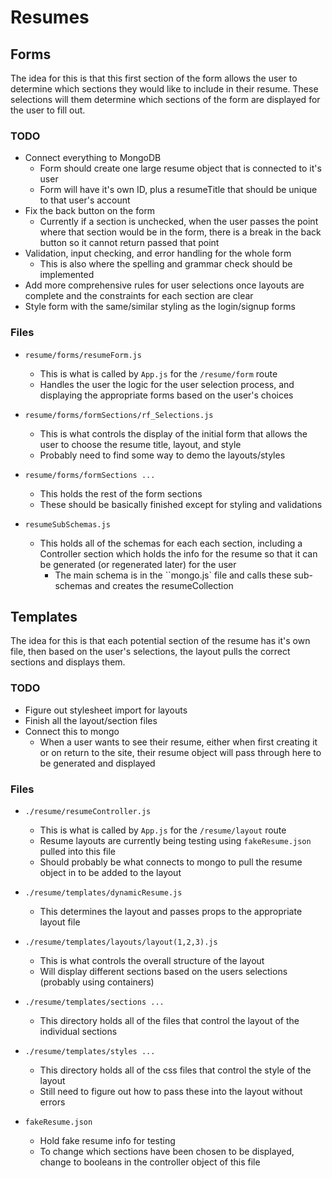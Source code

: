# Resumes

## Forms

The idea for this is that this first section of the form allows the user to determine which sections they would like to include in their resume. These selections will them determine which sections of the form are displayed for the user to fill out.

### TODO

- Connect everything to MongoDB
  - Form should create one large resume object that is connected to it's user
  - Form will have it's own ID, plus a resumeTitle that should be unique to that user's account
- Fix the back button on the form
  - Currently if a section is unchecked, when the user passes the point where that section would be in the form, there is a break in the back button so it cannot return passed that point
- Validation, input checking, and error handling for the whole form
  - This is also where the spelling and grammar check should be implemented
- Add more comprehensive rules for user selections once layouts are complete and the constraints for each section are clear
- Style form with the same/similar styling as the login/signup forms

### Files

- `resume/forms/resumeForm.js`

  - This is what is called by `App.js` for the `/resume/form` route
  - Handles the user the logic for the user selection process, and displaying the appropriate forms based on the user's choices

- `resume/forms/formSections/rf_Selections.js`

  - This is what controls the display of the initial form that allows the user to choose the resume title, layout, and style
  - Probably need to find some way to demo the layouts/styles

- `resume/forms/formSections ...`

  - This holds the rest of the form sections
  - These should be basically finished except for styling and validations

- `resumeSubSchemas.js`
  - This holds all of the schemas for each each section, including a Controller section which holds the info for the resume so that it can be generated (or regenerated later) for the user
    - The main schema is in the ``mongo.js` file and calls these sub-schemas and creates the resumeCollection

## Templates

The idea for this is that each potential section of the resume has it's own file, then based on the user's selections, the layout pulls the correct sections and displays them.

### TODO

- Figure out stylesheet import for layouts
- Finish all the layout/section files
- Connect this to mongo
  - When a user wants to see their resume, either when first creating it or on return to the site, their resume object will pass through here to be generated and displayed

### Files

- `./resume/resumeController.js`

  - This is what is called by `App.js` for the `/resume/layout` route
  - Resume layouts are currently being testing using `fakeResume.json` pulled into this file
  - Should probably be what connects to mongo to pull the resume object in to be added to the layout

- `./resume/templates/dynamicResume.js`

  - This determines the layout and passes props to the appropriate layout file

- `./resume/templates/layouts/layout(1,2,3).js`

  - This is what controls the overall structure of the layout
  - Will display different sections based on the users selections (probably using containers)

- `./resume/templates/sections ...`

  - This directory holds all of the files that control the layout of the individual sections

- `./resume/templates/styles ...`

  - This directory holds all of the css files that control the style of the layout
  - Still need to figure out how to pass these into the layout without errors

- `fakeResume.json`
  - Hold fake resume info for testing
  - To change which sections have been chosen to be displayed, change to booleans in the controller object of this file
